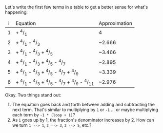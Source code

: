 Let's write the first few terms in a table to get a better sense for what's happening:

<table class='table table-striped'>
    <thead>
        <tr><td>i</td><td>Equation</td><td>Approximation</td></tr>
    </thead>
    <tbody>
        <tr><td>1</td><td>+ <sup>4</sup>/<sub>1</sub></td><td>4</td></tr>
        <tr><td>2</td><td>+ <sup>4</sup>/<sub>1</sub> - <sup>4</sup>/<sub>3</sub></td><td>~2.666</td></tr>
        <tr><td>3</td><td>+ <sup>4</sup>/<sub>1</sub> - <sup>4</sup>/<sub>3</sub> + <sup>4</sup>/<sub>5</sub></td><td>~3.466</td></tr>
        <tr><td>4</td><td>+ <sup>4</sup>/<sub>1</sub> - <sup>4</sup>/<sub>3</sub> + <sup>4</sup>/<sub>5</sub> - <sup>4</sup>/<sub>7</sub></td><td>~2.895</td></tr>
        <tr><td>5</td><td>+ <sup>4</sup>/<sub>1</sub> - <sup>4</sup>/<sub>3</sub> + <sup>4</sup>/<sub>5</sub> - <sup>4</sup>/<sub>7</sub> + <sup>4</sup>/<sub>9</sub></td><td>~3.339</td></tr>
        <tr><td>6</td><td>+ <sup>4</sup>/<sub>1</sub> - <sup>4</sup>/<sub>3</sub> + <sup>4</sup>/<sub>5</sub> - <sup>4</sup>/<sub>7</sub> + <sup>4</sup>/<sub>9</sub> - <sup>4</sup>/<sub>11</sub></td><td>~2.976</td></tr>
    </tbody>
</table>

Okay. Two things stand out: 

1. The equation goes back and forth between adding and subtracting the next term. That's similar to multiplying by `1` or `-1` ... or maybe multiplying each term by `-1 * (loop + 1)`?
2. As `i` goes up by 1, the fraction's denominator increases by 2. How can we turn `1 --> 1`, `2 --> 3`, `3 --> 5`, etc.?